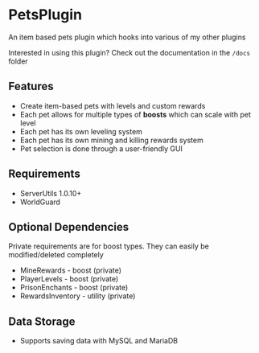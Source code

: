 # PetsPlugin
An item based pets plugin which hooks into various of my other plugins

Interested in using this plugin? Check out the documentation in the `/docs` folder

## Features
- Create item-based pets with levels and custom rewards
- Each pet allows for multiple types of **boosts** which can scale with pet level
- Each pet has its own leveling system
- Each pet has its own mining and killing rewards system
- Pet selection is done through a user-friendly GUI

## Requirements
- ServerUtils 1.0.10+
- WorldGuard

## Optional Dependencies
Private requirements are for boost types. They can easily be modified/deleted completely
- MineRewards - boost (private)
- PlayerLevels - boost (private)
- PrisonEnchants - boost (private)
- RewardsInventory - utility (private)

## Data Storage
- Supports saving data with MySQL and MariaDB
